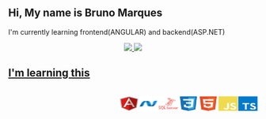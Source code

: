 ## Hi, My name is Bruno Marques
I'm currently learning frontend(ANGULAR) and backend(ASP.NET)

<div align="center">
  <a href="https://github.com/brunomarques">
  <img height="170em" src="https://github-readme-stats.vercel.app/api?username=rengasther-brn&show_icons=true&theme=dracula&include_all_commits=true&count_private=true"/>
  <img height="170em" src="https://github-readme-stats.vercel.app/api/top-langs/?username=rengasther-brn&layout=compact&langs_count=7&theme=dracula"/>
</div>

## I'm learning this  
<div style="display: inline_block"><br>
  <img align="right" alt="BrN-Ts" height="30" width="40" src="https://raw.githubusercontent.com/devicons/devicon/master/icons/typescript/typescript-plain.svg">
  <img align="right" alt="BrN-Js" height="30" width="40" src="https://raw.githubusercontent.com/devicons/devicon/master/icons/javascript/javascript-plain.svg">
  <img align="right" alt="BrN-HTML" height="30" width="40" src="https://raw.githubusercontent.com/devicons/devicon/master/icons/html5/html5-original.svg">
  <img align="right" alt="BrN-CSS" height="30" width="40" src="https://raw.githubusercontent.com/devicons/devicon/master/icons/css3/css3-original.svg">
  <img align="right" alt="BrN-SQLServe" height="30" width="40" src="https://github.com/devicons/devicon/blob/master/icons/microsoftsqlserver/microsoftsqlserver-plain-wordmark.svg">
  <img align="right" alt="BrN-DotNet" height="30" width="40" src="https://github.com/devicons/devicon/blob/master/icons/dot-net/dot-net-original.svg">
  <img align="right" alt="BrN-Angular" height="30" width="40" src="https://github.com/devicons/devicon/blob/master/icons/angularjs/angularjs-original.svg">
 </div>
